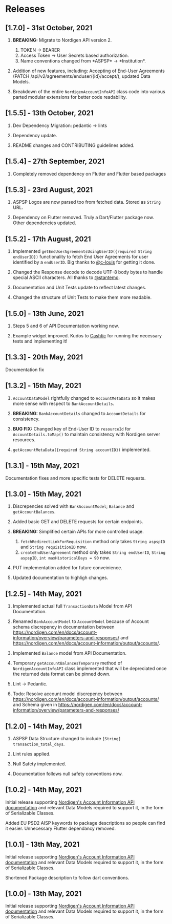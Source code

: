 # Releases

## [1.7.0] - 31st October, 2021

1. **BREAKING:** Migrate to Nordigen API version 2.
   1. TOKEN -> BEARER
   2. Access Token -> User Secrets based authorization.
   3. Name conventions changed from \*ASPSP\* -> \*Institution\*.

2. Addition of new features, including: Accepting of End-User Agreements (PATCH /api/v2/agreements/enduser/{id}/accept/), updated Data Models.

3. Breakdown of the entire `NordigenAccountInfoAPI` class code into various parted modular extensions for better code readability.

## [1.5.5] - 13th October, 2021

1. Dev Dependency Migration: pedantic -> lints

2. Dependency update.

3. README changes and CONTRIBUTING guidelines added.

## [1.5.4] - 27th September, 2021

1. Completely removed dependency on Flutter and Flutter based packages

## [1.5.3] - 23rd August, 2021

1. ASPSP Logos are now parsed too from fetched data. Stored as `String` URL.

2. Dependency on Flutter removed. Truly a Dart/Flutter package now. Other dependencies updated.

## [1.5.2] - 17th August, 2021

1. Implemented `getEndUserAgreementsUsingUserID({required String endUserID})` functionality to fetch End User Agreements for user identified by a `endUserID`. Big thanks to [@c-louis](https://github.com/c-louis) for getting it done.

2. Changed the Response decode to decode UTF-8 body bytes to handle special ASCII characters. All thanks to [@stantemo](https://github.com/stantemo).

3. Documentation and Unit Tests update to reflect latest changes.

4. Changed the structure of Unit Tests to make them more readable.

## [1.5.0] - 13th June, 2021

1. Steps 5 and 6 of API Documentation working now.

2. Example widget improved.
Kudos to [Cashtic](https://cashtic.com) for running the necessary tests and implementing it!

## [1.3.3] - 20th May, 2021

Documentation fix

## [1.3.2] - 15th May, 2021

1. `AccountDataModel` rightfully changed to `AccountMetaData` so it makes more sense with respect to `BankAccountDetails`.

2. **BREAKING:** `BankAccountDetails` changed to `AccountDetails` for consistency.

3. **BUG FIX:** Changed key of End-User ID to `resourceId` for `AccountDetails.toMap()` to maintain consistency with Nordigen server resources.

4. `getAccountMetaData({required String accountID})` implemented.

## [1.3.1] - 15th May, 2021

Documentation fixes and more specific tests for DELETE requests.

## [1.3.0] - 15th May, 2021

1. Discrepencies solved with `BankAccountModel`; `Balance` and `getAccountBalances`.

2. Added basic GET and DELETE requests for certain endpoints.

3. **BREAKING:** Simplified certain APIs for more controlled usage.
   1. `fetchRedirectLinkForRequisition` method only takes `String aspspID` and `String requisitionID` now.
   2. `createEndUserAgreement` method only takes `String endUserID`,  `String aspspID`, `int maxHistoricalDays = 90` now.

4. PUT implementation added for future conveinience.

5. Updated documentation to highligh changes.

## [1.2.5] - 14th May, 2021

1. Implemented actual full `TransactionData` Model from API Documentation.

2. Renamed `BankAccountModel` to `AccountModel` because of Account schema discrepency in documentation between <https://nordigen.com/en/docs/account-information/overview/parameters-and-responses/> and <https://nordigen.com/en/docs/account-information/output/accounts/>.
3. Implemented `Balance` model from API Documentation.

4. Temporary `getAccountBalancesTemporary` method of `NordigenAccountInfoAPI` class implemented that will be depreciated once the returned data format can be pinned down.

5. Lint -> Pedantic.

6. Todo: Resolve account model discrepency between <https://nordigen.com/en/docs/account-information/output/accounts/> and Schema given in <https://nordigen.com/en/docs/account-information/overview/parameters-and-responses/>

## [1.2.0] - 14th May, 2021

1. ASPSP Data Structure changed to include  `[String] transaction_total_days`.

2. Lint rules applied.

3. Null Safety implemented.

4. Documentation follows null safety conventions now.

## [1.0.2] - 14th May, 2021

Initial release supporting [Nordigen's Account Information API documentation](https://nordigen.com/en/account_information_documenation/integration/quickstart_guide/) and relevant Data Models required to support it, in the form of Serializable Classes.

Added EU PSD2 AISP keywords to package descriptions so people can find it easier. Unnecessary Flutter dependancy removed.

## [1.0.1] - 13th May, 2021

Initial release supporting [Nordigen's Account Information API documentation](https://nordigen.com/en/account_information_documenation/integration/quickstart_guide/) and relevant Data Models required to support it, in the form of Serializable Classes.

Shortened Package description to follow dart conventions.

## [1.0.0] - 13th May, 2021

Initial release supporting [Nordigen's Account Information API documentation](https://nordigen.com/en/account_information_documenation/integration/quickstart_guide/) and relevant Data Models required to support it, in the form of Serializable Classes.
